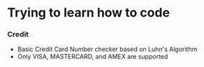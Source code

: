 # Trying to learn how to code

### Credit
* Basic Credit Card Number checker based on Luhn's Algorithm
* Only VISA, MASTERCARD, and AMEX are supported
